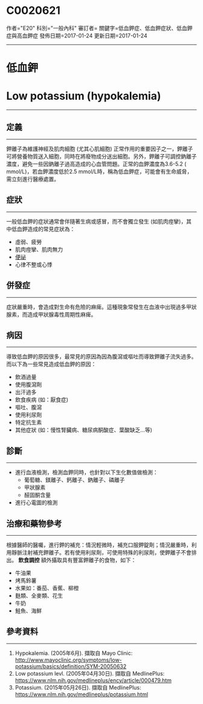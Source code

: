 # C0020621
作者="E20"
科別="一般內科"
審訂者=
關鍵字=低血鉀症、低血鉀症狀、低血鉀症與高血鉀症
發佈日期=2017-01-24
更新日期=2017-01-24

----------
# 低血鉀
# Low potassium (hypokalemia) 
----------
## 定義
----------

鉀離子為維護神經及肌肉細胞 (尤其心肌細胞) 正常作用的重要因子之一，鉀離子可將營養物質送入細胞，同時在將廢物成分送出細胞。另外，鉀離子可調控鈉離子濃度，避免一些因鈉離子過高造成的心血管問題。正常的血鉀濃度為3.6-5.2 ( mmol/L)，若血鉀濃度低於2.5 mmol/L時，稱為低血鉀症，可能會有生命威脅，需立刻進行醫療處置。

## 症狀
----------

一般低血鉀的症狀通常會伴隨著生病或感冒，而不會獨立發生 (如肌肉痙攣)，其中低血鉀造成的常見症狀為：

- 虛弱、疲勞
- 肌肉痙攣、肌肉無力
- [便祕](C0009806)
- 心律不整或心悸
## 併發症
----------

症狀嚴重時，會造成對生命有危險的麻痺。這種現象常發生在血液中出現過多甲狀腺素，而造成甲狀腺毒性周期性麻痺。

##  病因
----------

導致低血鉀的原因很多，最常見的原因為因為腹瀉或嘔吐而導致鉀離子流失過多。而以下為一些常見造成低血鉀的原因：

- 飲酒過量
- 使用腹瀉劑
- 出汗過多
- 飲食疾病 (如：厭食症) 
- 嘔吐、腹瀉
- 使用利尿劑
- 特定抗生素
- 其他症狀 (如：慢性腎臟病、糖尿病酮酸症、葉酸缺乏…等) 
## 診斷
----------
- 進行血液檢測，檢測血鉀同時，也針對以下生化數值做檢測：
  - 葡萄糖、鎂離子、鈣離子、鈉離子、磷離子
  - 甲狀腺素
  - 醛固酮含量
- 進行心電圖的檢測
## 治療和藥物參考
----------

根據醫師的醫囑，進行鉀的補充：情況輕微時，補充口服鉀錠劑；情況嚴重時，利用靜脈注射補充鉀離子。若有使用利尿劑，可使用特殊的利尿劑，使鉀離子不會排出。
**飲食調控**
額外攝取具有豐富鉀離子的食物，如下：

- 牛油果
- 烤馬鈴薯
- 水果如：番茄、香蕉、柳橙
- 麩類、全麥類、花生
- 牛奶
- 鮭魚、海鮮 
## 參考資料
----------
1. Hypokalemia. (2005年6月). 擷取自 Mayo Clinic: 
  http://www.mayoclinic.org/symptoms/low-potassium/basics/definition/SYM-20050632
2. Low potassium levl. (2005年04月30日). 擷取自 MedlinePlus: 
  https://www.nlm.nih.gov/medlineplus/ency/article/000479.htm
3. Potassium. (2015年05月26日). 擷取自 MedlinePlus: 
  https://www.nlm.nih.gov/medlineplus/potassium.html

